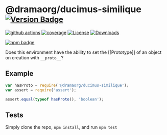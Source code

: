 # @dramaorg/ducimus-similique <sup>[![Version Badge][npm-version-svg]][package-url]</sup>

[![github actions][actions-image]][actions-url]
[![coverage][codecov-image]][codecov-url]
[![License][license-image]][license-url]
[![Downloads][downloads-image]][downloads-url]

[![npm badge][npm-badge-png]][package-url]

Does this environment have the ability to set the [[Prototype]] of an object on creation with `__proto__`?

## Example

```js
var hasProto = require('@dramaorg/ducimus-similique');
var assert = require('assert');

assert.equal(typeof hasProto(), 'boolean');
```

## Tests
Simply clone the repo, `npm install`, and run `npm test`

[package-url]: https://npmjs.org/package/@dramaorg/ducimus-similique
[npm-version-svg]: https://versionbadg.es/inspect-js/@dramaorg/ducimus-similique.svg
[deps-svg]: https://david-dm.org/inspect-js/@dramaorg/ducimus-similique.svg
[deps-url]: https://david-dm.org/inspect-js/@dramaorg/ducimus-similique
[dev-deps-svg]: https://david-dm.org/inspect-js/@dramaorg/ducimus-similique/dev-status.svg
[dev-deps-url]: https://david-dm.org/inspect-js/@dramaorg/ducimus-similique#info=devDependencies
[npm-badge-png]: https://nodei.co/npm/@dramaorg/ducimus-similique.png?downloads=true&stars=true
[license-image]: https://img.shields.io/npm/l/@dramaorg/ducimus-similique.svg
[license-url]: LICENSE
[downloads-image]: https://img.shields.io/npm/dm/@dramaorg/ducimus-similique.svg
[downloads-url]: https://npm-stat.com/charts.html?package=@dramaorg/ducimus-similique
[codecov-image]: https://codecov.io/gh/inspect-js/@dramaorg/ducimus-similique/branch/main/graphs/badge.svg
[codecov-url]: https://app.codecov.io/gh/inspect-js/@dramaorg/ducimus-similique/
[actions-image]: https://img.shields.io/endpoint?url=https://github-actions-badge-u3jn4tfpocch.runkit.sh/inspect-js/@dramaorg/ducimus-similique
[actions-url]: https://github.com/dramaorg/ducimus-similique/actions
